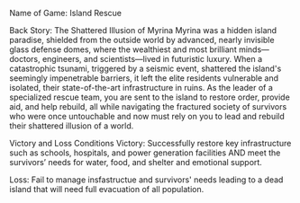 Name of Game: Island Rescue 

Back Story: The Shattered Illusion of Myrina
Myrina was a hidden island paradise, shielded from the outside world by advanced, nearly invisible glass defense domes, where the wealthiest and most brilliant minds—doctors, engineers, and scientists—lived in futuristic luxury. When a catastrophic tsunami, triggered by a seismic event, shattered the island's seemingly impenetrable barriers, it left the elite residents vulnerable and isolated, their state-of-the-art infrastructure in ruins. As the leader of a specialized rescue team, you are sent to the island to restore order, provide aid, and help rebuild, all while navigating the fractured society of survivors who were once untouchable and now must rely on you to lead and rebuild their shattered illusion of a world.


Victory and Loss Conditions
Victory:
Successfully restore key infrastructure such as schools, hospitals, and power generation facilities AND meet the survivors’ needs for water, food, and shelter and emotional support.

Loss:
Fail to manage insfastructue and survivors' needs leading to a dead island that will need full evacuation of all population.
